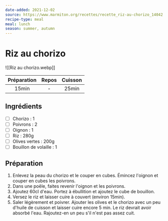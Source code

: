```yaml
---
date-added: 2021-12-02
source: https://www.marmiton.org/recettes/recette_riz-au-chorizo_14042.aspx
recipe-type: meal
meal: lunch
season: summer, autumn
---
```


# Riz au chorizo

![[Riz au chorizo.webp]]

| Préparation | Repos | Cuisson |
|:-----------:|:-----:|:-------:|
|    15min    |   -   |  25min  |

## Ingrédients

- [ ] Chorizo : 1
- [ ] Poivrons : 2
- [ ] Oignon : 1
- [ ] Riz : 280g
- [ ] Olives vertes : 200g
- [ ] Bouillon de volaille : 1

## Préparation

1. Enlevez la peau du chorizo et le couper en cubes. Émincez l'oignon et couper en cubes les poivrons.
2. Dans une poêle, faites revenir l'oignon et les poivrons.
3. Ajoutez 60cl d'eau. Portez à ébullition et ajoutez le cube de bouillon.
4. Versez le riz et laisser cuire à couvert (environ 15min).
5. Saler légèrement et poivrer. Ajouter les olives et le chorizo avec un peu d'huile de cuisson et laisser cuire encore 5 min. Le riz devrait avoir absorbé l'eau. Rajoutez-en un peu s'il n'est pas assez cuit.
